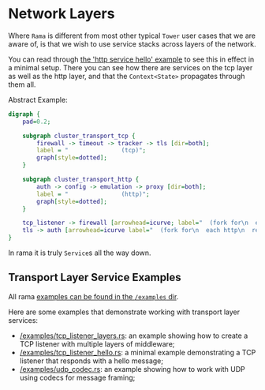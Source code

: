 # Network Layers

Where `Rama` is different from most other typical `Tower` user cases that we are aware of,
is that we wish to use service stacks across layers of the network.

You can read through [the 'http service hello' example](https://github.com/plabayo/rama/blob/main/examples/http_service_hello.rs)
to see this in effect in a minimal setup. There you can see how there are services on the tcp layer as well as the http layer,
and that the `Context<State>` propagates through them all.

Abstract Example:

<div class="book-article-image-center">

```dot process
digraph {
    pad=0.2;

    subgraph cluster_transport_tcp {
        firewall -> timeout -> tracker -> tls [dir=both];
        label = "               (tcp)";
        graph[style=dotted];
    }

    subgraph cluster_transport_http {
        auth -> config -> emulation -> proxy [dir=both];
        label = "               (http)";
        graph[style=dotted];
    }

    tcp_listener -> firewall [arrowhead=icurve; label="  (fork for\n  each accepted\n  tcp conn)\n  "];
    tls -> auth [arrowhead=icurve label="  (fork for\n  each http\n  request)\n  "];
}
```

</div>

In rama it is truly `Service`s all the way down.

## Transport Layer Service Examples

All rama [examples can be found in the `/examples` dir](https://github.com/plabayo/rama/tree/main/examples).

Here are some examples that demonstrate working with transport layer services:

- [/examples/tcp_listener_layers.rs](https://github.com/plabayo/rama/tree/main/examples/tcp_listener_layers.rs):
  an example showing how to create a TCP listener with multiple layers of middleware;
- [/examples/tcp_listener_hello.rs](https://github.com/plabayo/rama/tree/main/examples/tcp_listener_hello.rs):
  a minimal example demonstrating a TCP listener that responds with a hello message;
- [/examples/udp_codec.rs](https://github.com/plabayo/rama/tree/main/examples/udp_codec.rs):
  an example showing how to work with UDP using codecs for message framing;
